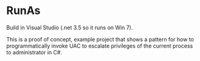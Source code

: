 # RunAs

Build in Visual Studio (.net 3.5 so it runs on Win 7). 

This is a proof of concept, example project that shows a pattern for how to programmatically invoke UAC to escalate privileges of the current process to administrator in C#.
